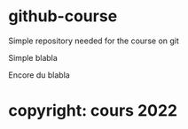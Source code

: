 # github-course
Simple repository needed for the course on git

Simple blabla

Encore du blabla

# copyright: cours 2022
